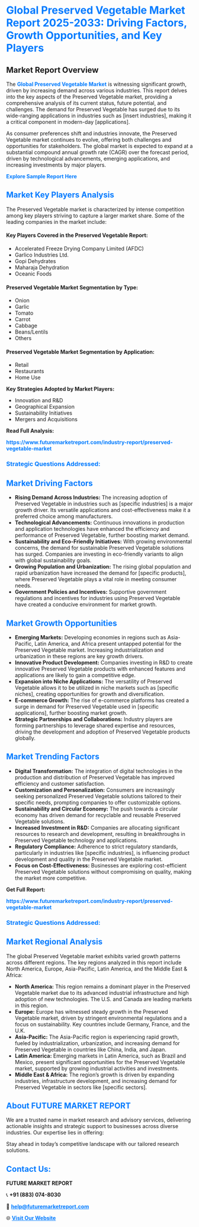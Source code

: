 <h1 style="color: #007BFF;">Global Preserved Vegetable Market Report 2025-2033: Driving Factors, Growth Opportunities, and Key Players</h1>

<section id="overview">
<h2>Market Report Overview</h2>
<p>The <a href="https://www.futuremarketreport.com/industry-report/preserved-vegetable-market" style="color: #007BFF; text-decoration: none;"><strong>Global Preserved Vegetable Market</strong></a> is witnessing significant growth, driven by increasing demand across various industries. This report delves into the key aspects of the Preserved Vegetable market, providing a comprehensive analysis of its current status, future potential, and challenges. The demand for Preserved Vegetable has surged due to its wide-ranging applications in industries such as [insert industries], making it a critical component in modern-day [applications].</p>
<p>As consumer preferences shift and industries innovate, the Preserved Vegetable market continues to evolve, offering both challenges and opportunities for stakeholders. The global market is expected to expand at a substantial compound annual growth rate (CAGR) over the forecast period, driven by technological advancements, emerging applications, and increasing investments by major players.</p>
</section>

<section id="overview">
<p><a href="https://www.futuremarketreport.com/request-sample/reportId=55474" style="color: #007BFF; text-decoration: none;"><strong>Explore Sample Report Here</strong></a></p>
</section>

<section id="key-players">
<h2 style="color: #007BFF;">Market Key Players Analysis</h2>
<p>The Preserved Vegetable market is characterized by intense competition among key players striving to capture a larger market share. Some of the leading companies in the market include:</p>
<h4>Key Players Covered in the Preserved Vegetable Report:</h4>
<ul><li>Accelerated Freeze Drying Company Limited (AFDC)</li><li>Garlico Industries Ltd.</li><li>Gopi Dehydrates</li><li>Maharaja Dehydration</li><li>Oceanic Foods</li></ul>
<h4>Preserved Vegetable Market Segmentation by Type:</h4>
<ul><li>Onion</li><li>Garlic</li><li>Tomato</li><li>Carrot</li><li>Cabbage</li><li>Beans/Lentils</li><li>Others</li></ul>

<h4>Preserved Vegetable Market Segmentation by Application:</h4>
<ul><li>Retail</li><li>Restaurants</li><li>Home Use</li></ul>
<p><strong>Key Strategies Adopted by Market Players:</strong></p>
<ul>
<li>Innovation and R&D</li>
<li>Geographical Expansion</li>
<li>Sustainability Initiatives</li>
<li>Mergers and Acquisitions</li>
</ul>
</section>

<section>
<p><strong>Read Full Analysis: </strong></p><a href="https://www.futuremarketreport.com/industry-report/preserved-vegetable-market" style="color: #007BFF; text-decoration: none;"><strong>https://www.futuremarketreport.com/industry-report/preserved-vegetable-market</strong></a>
<h3 style="color: #007BFF;">Strategic Questions Addressed:</h3>
</section>

<section id="driving-factors">
<h2 style="color: #007BFF;">Market Driving Factors</h2>
<ul>
<li><strong>Rising Demand Across Industries:</strong> The increasing adoption of Preserved Vegetable in industries such as [specific industries] is a major growth driver. Its versatile applications and cost-effectiveness make it a preferred choice among manufacturers.</li>
<li><strong>Technological Advancements:</strong> Continuous innovations in production and application technologies have enhanced the efficiency and performance of Preserved Vegetable, further boosting market demand.</li>
<li><strong>Sustainability and Eco-Friendly Initiatives:</strong> With growing environmental concerns, the demand for sustainable Preserved Vegetable solutions has surged. Companies are investing in eco-friendly variants to align with global sustainability goals.</li>
<li><strong>Growing Population and Urbanization:</strong> The rising global population and rapid urbanization have increased the demand for [specific products], where Preserved Vegetable plays a vital role in meeting consumer needs.</li>
<li><strong>Government Policies and Incentives:</strong> Supportive government regulations and incentives for industries using Preserved Vegetable have created a conducive environment for market growth.</li>
</ul>
</section>

<section id="growth-opportunities">
<h2 style="color: #007BFF;">Market Growth Opportunities</h2>
<ul>
<li><strong>Emerging Markets:</strong> Developing economies in regions such as Asia-Pacific, Latin America, and Africa present untapped potential for the Preserved Vegetable market. Increasing industrialization and urbanization in these regions are key growth drivers.</li>
<li><strong>Innovative Product Development:</strong> Companies investing in R&D to create innovative Preserved Vegetable products with enhanced features and applications are likely to gain a competitive edge.</li>
<li><strong>Expansion into Niche Applications:</strong> The versatility of Preserved Vegetable allows it to be utilized in niche markets such as [specific niches], creating opportunities for growth and diversification.</li>
<li><strong>E-commerce Growth:</strong> The rise of e-commerce platforms has created a surge in demand for Preserved Vegetable used in [specific applications], further boosting market growth.</li>
<li><strong>Strategic Partnerships and Collaborations:</strong> Industry players are forming partnerships to leverage shared expertise and resources, driving the development and adoption of Preserved Vegetable products globally.</li>
</ul>
</section>

<section id="trending-factors">
<h2 style="color: #007BFF;">Market Trending Factors</h2>
<ul>
<li><strong>Digital Transformation:</strong> The integration of digital technologies in the production and distribution of Preserved Vegetable has improved efficiency and customer satisfaction.</li>
<li><strong>Customization and Personalization:</strong> Consumers are increasingly seeking personalized Preserved Vegetable solutions tailored to their specific needs, prompting companies to offer customizable options.</li>
<li><strong>Sustainability and Circular Economy:</strong> The push towards a circular economy has driven demand for recyclable and reusable Preserved Vegetable solutions.</li>
<li><strong>Increased Investment in R&D:</strong> Companies are allocating significant resources to research and development, resulting in breakthroughs in Preserved Vegetable technology and applications.</li>
<li><strong>Regulatory Compliance:</strong> Adherence to strict regulatory standards, particularly in industries like [specific industries], is influencing product development and quality in the Preserved Vegetable market.</li>
<li><strong>Focus on Cost-Effectiveness:</strong> Businesses are exploring cost-efficient Preserved Vegetable solutions without compromising on quality, making the market more competitive.</li>
</ul>
</section>

<section>
<p><strong>Get Full Report: </strong></p><a href="https://www.futuremarketreport.com/industry-report/preserved-vegetable-market" style="color: #007BFF; text-decoration: none;"><strong>https://www.futuremarketreport.com/industry-report/preserved-vegetable-market</strong></a>
<h3 style="color: #007BFF;">Strategic Questions Addressed:</h3>
</section>


<section id="regional-analysis">
<h2 style="color: #007BFF;">Market Regional Analysis</h2>
<p>The global Preserved Vegetable market exhibits varied growth patterns across different regions. The key regions analyzed in this report include North America, Europe, Asia-Pacific, Latin America, and the Middle East & Africa:</p>
<ul>
<li><strong>North America:</strong> This region remains a dominant player in the Preserved Vegetable market due to its advanced industrial infrastructure and high adoption of new technologies. The U.S. and Canada are leading markets in this region.</li>
<li><strong>Europe:</strong> Europe has witnessed steady growth in the Preserved Vegetable market, driven by stringent environmental regulations and a focus on sustainability. Key countries include Germany, France, and the U.K.</li>
<li><strong>Asia-Pacific:</strong> The Asia-Pacific region is experiencing rapid growth, fueled by industrialization, urbanization, and increasing demand for Preserved Vegetable in countries like China, India, and Japan.</li>
<li><strong>Latin America:</strong> Emerging markets in Latin America, such as Brazil and Mexico, present significant opportunities for the Preserved Vegetable market, supported by growing industrial activities and investments.</li>
<li><strong>Middle East & Africa:</strong> The region’s growth is driven by expanding industries, infrastructure development, and increasing demand for Preserved Vegetable in sectors like [specific sectors].</li>
</ul>
</section>

<footer>
<h2 style="color: #007BFF;">About FUTURE MARKET REPORT</h2>
<p>We are a trusted name in market research and advisory services, delivering actionable insights and strategic support to businesses across diverse industries. Our expertise lies in offering:</p>

<p>Stay ahead in today’s competitive landscape with our tailored research solutions.</p>

<h2 style="color: #007BFF;">Contact Us:</h2>
<p><strong>FUTURE MARKET REPORT</strong></p>
<p>📞 <strong>+91 (883) 074-8030</strong></p>
<p>📧 <strong><a href="mailto:help@futuremarketreport.com" style="color: #007BFF;">help@futuremarketreport.com</a></strong></p>
<p>🌐 <strong><a href="https://www.futuremarketreport.com/" style="color: #007BFF;">Visit Our Website</a></strong></p>
</footer>